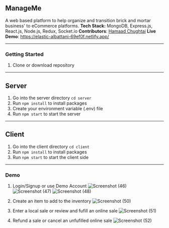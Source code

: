 ## ManageMe
A web based platform to help organize and transition brick and mortar business' to eCommerce platforms.
**Tech Stack:** MongoDB, Express.js, React.js, Node.js, Redux, Socket.io
**Contributors**: [Hamaad Chughtai](https://github.com/Hamaad102)
**Live Demo**: https://elastic-albattani-69ef0f.netlify.app/

---

### Getting Started

1. Clone or download repository

---

## Server

1. Go into the server directory `cd server`
2. Run `npm install` to install packages
3. Create your environment variable (.env) file
4. Run `npm start` to start the server

---

## Client

1. Go into the client directory `cd client`
2. Run `npm install` to install packages
3. Run `npm start` to start the client side

---

### Demo

1. Login/Signup or use Demo Account
![Screenshot (46)](https://user-images.githubusercontent.com/18343242/146262271-f69d224f-e120-4ae4-9268-0096fba529bf.png)
![Screenshot (47)](https://user-images.githubusercontent.com/18343242/146262284-b2eb5ce9-7c6c-4751-b69c-bb5c45eb9720.png)
![Screenshot (48)](https://user-images.githubusercontent.com/18343242/146262297-8b64ea5f-ce16-4d5d-a5dd-c45e94db90d3.png)

2. Create an item to add to the inventory
![Screenshot (50)](https://user-images.githubusercontent.com/18343242/146262445-3ea4c378-f445-456c-a069-6ec15969c3db.png)

3. Enter a local sale or review and fufill an online sale
![Screenshot (51)](https://user-images.githubusercontent.com/18343242/146262531-18e32d18-4a50-421b-9fea-4c407459f809.png)

4. Refund a sale or cancel an unfufilled online sale
![Screenshot (52)](https://user-images.githubusercontent.com/18343242/146262630-4584bf5e-c7e5-4cb6-9038-ced855a7e029.png)

